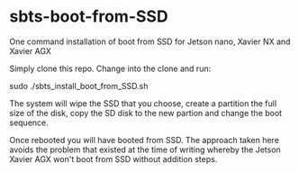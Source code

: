 # sbts-boot-from-SSD
One command installation of boot from SSD for Jetson nano, Xavier NX and Xavier AGX

Simply clone this repo. Change into the clone and run:

sudo ./sbts_install_boot_from_SSD.sh

The system will wipe the SSD that you choose, create a partition the full size of the disk, copy
the SD disk to the new partion and change the boot sequence.

Once rebooted you will have booted from SSD. The approach taken here avoids the problem that existed
at the time of writing whereby the Jetson Xavier AGX won't boot from SSD without addition steps.

